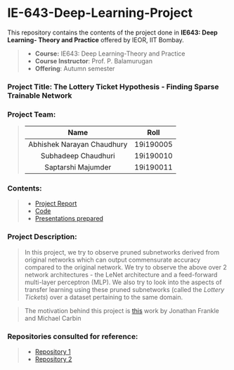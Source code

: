 # IE-643-Deep-Learning-Project
This repository contains the contents of the project done in **IE643: Deep Learning- Theory and Practice** offered by IEOR, IIT Bombay. 
> - **Course:**  IE643: Deep Learning-Theory and Practice
> - **Course Instructor**: Prof. P. Balamurugan
> - **Offering**: Autumn semester
### Project Title: The Lottery Ticket Hypothesis - Finding Sparse Trainable Network
### Project Team:
> | **Name** | **Roll** |
> | :---:   | :-: | 
> | Abhishek Narayan Chaudhury  | 19i190005 | 
> | Subhadeep Chaudhuri | 19i190010 | 
> | Saptarshi Majumder      | 19i190011 |
### Contents:
> - [Project Report](https://github.com/SubhadeepC28/IE-643-Deep-Learning-Project/blob/main/Report/C3POs_IE643_Project_Report.pdf)
> - [Code](https://github.com/SubhadeepC28/IE-643-Deep-Learning-Project/tree/main/Code)
> - [Presentations prepared](https://github.com/SubhadeepC28/IE-643-Deep-Learning-Project/tree/main/Presentations)
### Project Description: 
> In this project, we try to observe pruned subnetworks derived from original networks which can output commensurate accuracy compared to the original network. We try to observe the above over 2 network architectures - the LeNet architecture and a feed-forward multi-layer perceptron (MLP).
> We also try to look into the aspects of transfer learning using these pruned subnetworks (called the _Lottery Tickets_) over a dataset pertaining to the same domain.

> The motivation behind this project is [this](https://arxiv.org/abs/1803.03635) work by Jonathan Frankle and Michael Carbin 
### Repositories consulted for reference:
> <ul>
>  <li><a href='https://github.com/ktkth5/lottery-ticket-hyopothesis'>Repository 1</a>
>  <li><a href='https://github.com/rahulvigneswaran/Lottery-Ticket-Hypothesis-in-Pytorch'>Repository 2</a> 
> </ul>
